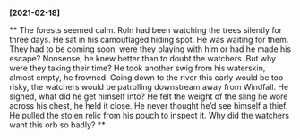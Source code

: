 **[2021-02-18]**

** The forests seemed calm. Roln had been watching the trees silently for three days. He sat in his camouflaged hiding spot. He was waiting for them. They had to be coming soon, were they playing with him or had he made his escape? Nonsense, he knew better than to doubt the watchers. But why were they taking their time? He took another swig from his waterskin, almost empty, he frowned. Going down to the river this early would be too risky, the watchers would be patrolling downstream away from Windfall. He sighed, what did he get himself into? He felt the weight of the sling he wore across his chest, he held it close. He never thought he’d see himself a thief. He pulled the stolen relic from his pouch to inspect it. Why did the watchers want this orb so badly?
**